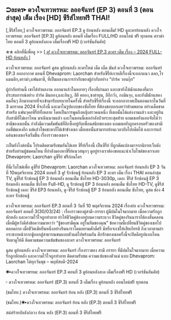 ## ➲ละคร▸ ดวงใจเทวพรหม: ลออจันทร์ (EP 3) ตอนที่ 3 (ตอนล่าสุด) เต็ม เรื่อง [HD] ซีรีส์ไทยฟรี THAI!

[,ซีรีส์ไทย,] ดวงใจเทวพรหม: ลออจันทร์ EP.3 ดู ย้อนหลัง ตอนเต็ม! HD ดูละครย้อนหลัง ดวงใจเทวพรหม: ลออจันทร์ [EP.3] ดูย้อนหลัง ตอนที่ เต็มเรื่อง FULL/HD ออนไลน์ ฟรี ทุกตอน ดราม่าไทย ตอนที่ 3 ดูย้อนหลังละค เต็มเรื่องฟรี HD (เวอร์ชันอันคัท)

✮✮ คลิกที่นี่เพื่อดู >> [[ ดู! ดวงใจเทวพรหม: ลออจันทร์ EP.3 ละคร เต็ม เรื่อง – 2024 FULL-HD ย้อนหลัง ]](https://klx.flixmax.stream/th/tv/237952-1-3?klx)

ดวงใจเทวพรหม: ลออจันทร์ ดูสด ดูย้อนหลัง ละครใหม่ เด็ด เผ็ด มันส์ ดวงใจเทวพรหม: ลออจันทร์ EP.3 ออกอากาศ ตอนที่ Dhevaprom: Laorchan สำหรับซีรี่ย์เกาหลีเรื่องนี้จะออกแนว ตลก,โรแมนติก,ดราม่า,แฟนตาซี, ที่เป็นผลงานการกำกับของผู้กำกับอย่าง “ปาร์ค วอนกุ๊ก” 

ผู้กำกับท่านนี้ เขาได้ทำผลงาน ออกมาแล้วในหลายๆ เรื่องที่ผ่านมา และเขายังได้นักแสดงที่มากประสบการณ์อย่าง ปาร์ค มินยอง,และอินวู, ลียี คยอง,ซงฮายุน, ลีกีกวัง, กงมินจุง, และยังมีนักแสดงคนอื่นๆ อีกมากมายที่จะเข้ามารับบทบาทในครั้งนี้ สำหรับซีรี่ย์เรื่องนี้ จะออกอากาศเป็นตอนแรกในวันที่ 3 มกราคม 2024 ที่จะถึงนี้ และมาในรูปแบบของซับไทย ที่ต้องขอบอกเลยว่าห้ามพลาด อย่างเด็ดขาดสำหรับ แฟนๆคอซีรี่ย์ทั้งหลาย โดยเป็นการพูดถึงหญิงสาวคนหนึ่ง ที่เธอนั้นได้แต่งงานแล้ว และอยู่กินกับสามีที่ไม่เอาไหน มาเนินนานแล้ว และในตอนนี้เธอกำลังป่วยระยะสุดท้าย แถมเธอยังแอบจับได้ว่าสามีของเธอนั้น กำลังมีความสัมพันธ์ที่ลึกซึ้งอยู่กับเพื่อนสนิทของเธอ แถมเธอยังถูกครอบครัวของสามีกดขี่ข่มเหงอีก แต่แล้วโชคชะตาก็ได้เข้าข้างเธอ เมื่อเธอนั้นสามารถย้อนเวลากับไปอดีตได้ และการแก้แค้นของเธอจึงเริ่มขึ้น เรื่องราวของเธอจ

ะเป็นยังไงต่อนั้น โปรดติดตามรับชมกันได้เลย ซีรี่ย์เรื่องนี้ เป็นซีรี่ย์ ที่ถูกดัดแปลงมาจากนิยายเว็บดัง สำหรับท่านผู้ชมคนไหน ที่กำลังมองหาซีรี่ย์แนวสนุกๆ ดูอยู่ทางเราต้องขอแนะนำเว็บไซต์ของเราเลย Dhevaprom: Laorchan ดูซีรี่ย์ ฟรีก่อนใคร

ที่นี่เว็บไซต์เพื่อ ดูซีรี่ย์ Dhevaprom: Laorchan ดวงใจเทวพรหม: ลออจันทร์ ย้อนหลัง EP 3 วันที่ 10พฤศจิกายน 2024 ตอนที่ 3 ดู! รักซ่อนชู้ ย้อนหลัง EP 3 ละคร เต็ม เรื่อง THAI ตอนล่าสุด TV, ดูซีรีส์ รักซ่อนชู้ EP 3 ย้อนหลัง ตอนเต็ม ซับไทย HD-3030p, เดอะ ซีรีส์ รักซ่อนชู้ EP 3 ย้อนหลัง ตอนเต็ม ซับไทย Full-HD, ดู รักซ่อนชู้ EP 3 ย้อนหลัง ตอนเต็ม ซับไทย HD-TV, ดูซีรีส์ รักซ่อนชู้ เดอะ ซีรีส์ EP3 ย้อนหลัง, ดู-ซีรีส์ รักซ่อนชู้ EP 3 ย้อนหลัง ตอนเต็ม ซับไทย, ดูสด ช่อง 4 ละคร รักซ่อนชู้

ดวงใจเทวพรหม: ลออจันทร์ EP.3 ตอนที่ 3 วันที่ 10 พฤศจิกายน 2024 เรื่องย่อ ดวงใจเทวพรหม: ลออจันทร์ ตอนที่ 3(30/03/24) : เรื่องราวของคู่สามี-ภรรยา ผู้มีปมในใจมากมาย เมื่อความรักถูกหักหลัง และความไว้ใจถูกทำลาย ทำให้ชีวิตคู่ต้องอยู่บนความระแวง ชีวิตคู่ของรินนาราก็ต้องสั่นคลอน เมื่อมีผู้หวังดีส่งข้อความมาหาว่า “ชู้ของสามีคุณ อยู่ในทีมของคุณ” ข้อความนี้เปลี่ยนชีวิตคู่ของเธอไปตลอดกาล เมื่อชีวิตเมียยืนหนึ่งอย่างรินนาราโดนหยามศักดิ์ศรี มีหรือจะเซให้เสียเกียรติ ถึงเวลาตามล่า กระชากหน้ากากชู้ออกสู่สาธารณชนแบบตัวแม่ไปพร้อมกัน ศึกรักของเธอครั้งนี้จะปิดดีลรูปแบบไหน จับตาดูให้ดี ติดตามชมความเข้มข้นของละคร ดวงใจเทวพรหม: ลออจันทร์

ดูสด ดูย้อนหลัง ดวงใจเทวพรหม: ลออจันทร์ เรื่องราวของ สามี ภรรยา ที่มีปมในใจมากมาย เมื่อความรักถูกหักหลัง และความไว้ใจถูกทำลาย ติดตามรับชม ความแซ่บของตัวแม่ แบบ Dhevaprom: Laorchan ได้ทุกวันพุธ – พฤหัสบดี-2024

◉▸ดวงใจเทวพรหม: ลออจันทร์ EP.3 ตอนที่ 3 ดูย้อนหลังละค เต็มเรื่องฟรี HD (เวอร์ชันอันคัท)

▹ ดวงใจเทวพรหม: ลออจันทร์ (EP.3) ตอนที่ 3 เต็มเรื่อง ดูย้อนหลัง ออนไลน์ฟรี ทุกตอน

(ชมไทย.) ดวงใจเทวพรหม: ลออจันทร์ ย้อน หลัง (EP.3) ตอนที่ 3 ซีรีส์ไทยฟรี

(ชมไทย.)◉▸ดวงใจเทวพรหม: ลออจันทร์ ย้อน หลัง (EP.3) ตอนที่ 3 ซีรีส์ไทยฟรี

สน่ห์ร้ายบัลลังก์ลวง ย้อน หลัง (EP.3) ตอนที่ 3 ซีรีส์ไทยฟรี

